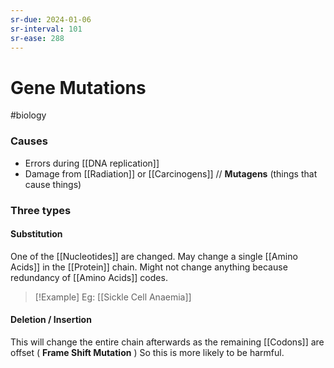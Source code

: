 ```yaml
---
sr-due: 2024-01-06
sr-interval: 101
sr-ease: 288
---
```

# Gene Mutations
#biology 
### Causes
- Errors during [[DNA replication]]
- Damage from [[Radiation]] or [[Carcinogens]] // **Mutagens** (things that cause things)
### Three types 
#### Substitution
One of the [[Nucleotides]] are changed. May change a single [[Amino Acids]] in the [[Protein]] chain. Might not change anything because redundancy of [[Amino Acids]] codes.
> [!Example] Eg: [[Sickle Cell Anaemia]]
#### Deletion / Insertion
This will change the entire chain afterwards as the remaining [[Codons]] are offset ( **Frame Shift Mutation** )
So this is more likely to be harmful.